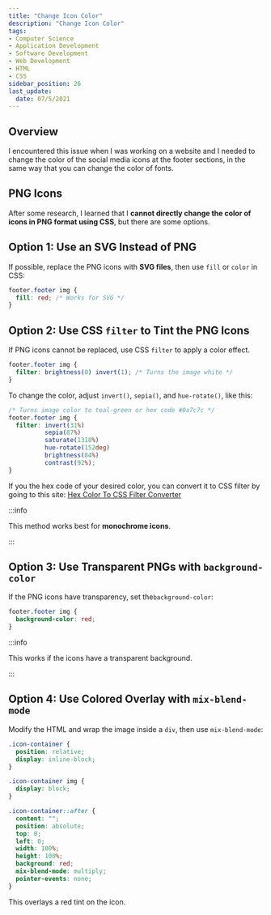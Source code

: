 ```yaml
---
title: "Change Icon Color"
description: "Change Icon Color"
tags: 
- Computer Science
- Application Development
- Software Development
- Web Development
- HTML
- CSS
sidebar_position: 26
last_update:
  date: 07/5/2021
---
```



## Overview 

I encountered this issue when I was working on a website and I needed to change the color of the social media icons at the footer sections, in the same way that you can change the color of fonts.

## PNG Icons

After some research, I learned that I **cannot directly change the color of icons in PNG format using CSS**, but there are some options.  

## Option 1: Use an SVG Instead of PNG

If possible, replace the PNG icons with **SVG files**, then use `fill` or `color` in CSS:  

```css
footer.footer img {
  fill: red; /* Works for SVG */
}
```

## Option 2: Use CSS `filter` to Tint the PNG Icons

If PNG icons cannot be replaced, use CSS `filter` to apply a color effect.

```css
footer.footer img {
  filter: brightness(0) invert(1); /* Turns the image white */
}
```

To change the color, adjust `invert()`, `sepia()`, and `hue-rotate()`, like this:  

```css
/* Turns image color to teal-green or hex code #0a7c7c */
footer.footer img {
  filter: invert(31%)           
          sepia(87%) 
          saturate(1318%) 
          hue-rotate(152deg) 
          brightness(84%) 
          contrast(92%); 
}
```

If you the hex code of your desired color, you can convert it to CSS filter by going to this site: [Hex Color To CSS Filter Converter](https://isotropic.co/tool/hex-color-to-css-filter/)

:::info 

This method works best for **monochrome icons**.

:::


## Option 3: Use Transparent PNGs with `background-color`

If the PNG icons have transparency, set the`background-color`:  

```css
footer.footer img {
  background-color: red;
}
```

:::info 

This works if the icons have a transparent background.

:::


## Option 4: Use Colored Overlay with `mix-blend-mode`

Modify the HTML and wrap the image inside a `div`, then use `mix-blend-mode`: 

```css
.icon-container {
  position: relative;
  display: inline-block;
}

.icon-container img {
  display: block;
}

.icon-container::after {
  content: "";
  position: absolute;
  top: 0;
  left: 0;
  width: 100%;
  height: 100%;
  background: red;
  mix-blend-mode: multiply;
  pointer-events: none;
}
```

This overlays a red tint on the icon.

